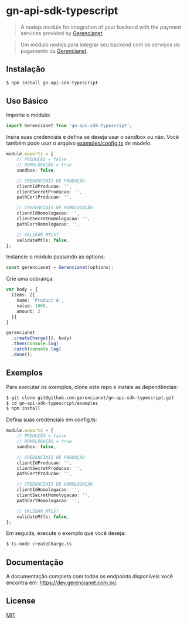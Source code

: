 # gn-api-sdk-typescript

> A nodejs module for integration of your backend with the payment services provided by [Gerencianet](http://gerencianet.com.br).

> Um módulo nodejs para integrar seu backend com os serviços de pagamento da [Gerencianet](http://gerencianet.com.br).

## Instalação

```bash
$ npm install gn-api-sdk-typescript
```

## Uso Básico

Importe o módulo:

```typescript
import Gerencianet from 'gn-api-sdk-typescript';
```

Insira suas credenciais e defina se deseja usar o sandbox ou não.
Você também pode usar o arquivo [examples/config.ts](examples/config.ts) de modelo.
```typescript
module.exports = {
	// PRODUÇÃO = false
	// HOMOLOGAÇÃO = true
	sandbox: false,

	// CREDENCIAIS DE PRODUÇÃO
	clientIdProducao: '',
	clientSecretProducao: '',
	pathCertProducao: '',

	// CREDENCIAIS DE HOMOLOGAÇÃO
	clientIdHomologacao: '',
	clientSecretHomologacao: '',
	pathCertHomologacao: '',

	// VALIDAR MTLS?
	validateMtls: false,
};
```

Instancie o módulo passando as options:

```typescript
const gerencianet = Gerencianet(options);
```

Crie uma cobrança:

```typescript
var body = {
  items: [{
    name: 'Product A',
    value: 1000,
    amount: 2
  }]
}

gerencianet
  .createCharge({}, body)
  .then(console.log)
  .catch(console.log)
  .done();
```

## Exemplos

Para executar os exemplos, clone este repo e instale as dependências:

```bash
$ git clone git@github.com:gerencianet/gn-api-sdk-typescript.git
$ cd gn-api-sdk-typescript/examples
$ npm install
```

Defina suas credenciais em config.ts:

```typescript
module.exports = {
	// PRODUÇÃO = false
	// HOMOLOGAÇÃO = true
	sandbox: false,

	// CREDENCIAIS DE PRODUÇÃO
	clientIdProducao: '',
	clientSecretProducao: '',
	pathCertProducao: '',

	// CREDENCIAIS DE HOMOLOGAÇÃO
	clientIdHomologacao: '',
	clientSecretHomologacao: '',
	pathCertHomologacao: '',

	// VALIDAR MTLS?
	validateMtls: false,
};
```

Em seguida, execute o exemplo que você deseja:

```bash
$ ts-node createCharge.ts
```


## Documentação

A documentação completa com todos os endpoints disponíveis você encontra em: https://dev.gerencianet.com.br/.

## License

[MIT](LICENSE)
